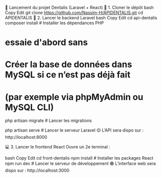 🚀 Lancement du projet Dentalis (Laravel + React)
🔁 1. Cloner le dépôt
bash
Copy
Edit
git clone https://github.com/Nassim-H/APIDENTALIS.git
cd APIDENTALIS
📂 2. Lancer le backend Laravel
bash
Copy
Edit
cd api-dentalis
composer install         # Installer les dépendances PHP

# essaie d'abord sans
# Créer la base de données dans MySQL si ce n’est pas déjà fait
# (par exemple via phpMyAdmin ou MySQL CLI)

php artisan migrate      # Lancer les migrations

php artisan serve        # Lancer le serveur Laravel
🟡 L’API sera dispo sur : http://localhost:8000

💻 3. Lancer le frontend React
Ouvre un 2e terminal :

bash
Copy
Edit
cd front-dentalis
npm install         # Installer les packages React
npm run dev         # Lancer le serveur de développement
🟢 L’interface web sera dispo sur : http://localhost:3000
